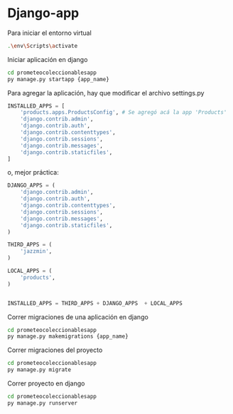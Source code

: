 # Django-app

Para iniciar el entorno virtual

```sh
.\env\Scripts\activate
```

Iniciar aplicación en django

```sh
cd prometeocoleccionablesapp
py manage.py startapp {app_name}
```

Para agregar la aplicación, hay que modificar el archivo settings.py

```python
INSTALLED_APPS = [
    'products.apps.ProductsConfig', # Se agregó acá la app 'Products'
    'django.contrib.admin',
    'django.contrib.auth',
    'django.contrib.contenttypes',
    'django.contrib.sessions',
    'django.contrib.messages',
    'django.contrib.staticfiles',
]
```

o, mejor práctica:

```python
DJANGO_APPS = (
    'django.contrib.admin',
    'django.contrib.auth',
    'django.contrib.contenttypes',
    'django.contrib.sessions',
    'django.contrib.messages',
    'django.contrib.staticfiles',
)

THIRD_APPS = (
    'jazzmin',
)

LOCAL_APPS = (
    'products',
)


INSTALLED_APPS = THIRD_APPS + DJANGO_APPS  + LOCAL_APPS
```

Correr migraciones de una aplicación en django

```sh
cd prometeocoleccionablesapp
py manage.py makemigrations {app_name}
```

Correr migraciones del proyecto

```sh
cd prometeocoleccionablesapp
py manage.py migrate
```

Correr proyecto en django

```sh
cd prometeocoleccionablesapp
py manage.py runserver
```
